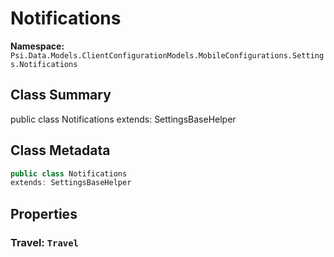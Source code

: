 # Notifications

**Namespace:** `Psi.Data.Models.ClientConfigurationModels.MobileConfigurations.Settings.Notifications`

## Class Summary

public class Notifications
extends: SettingsBaseHelper

## Class Metadata

```typescript
public class Notifications
extends: SettingsBaseHelper
```

## Properties

### Travel: `Travel`
